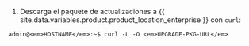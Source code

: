 1. Descarga el paquete de actualizaciones a {{ site.data.variables.product.product_location_enterprise }} con `curl`:
```shell
admin@<em>HOSTNAME</em>:~$ curl -L -O <em>UPGRADE-PKG-URL</em>
```
